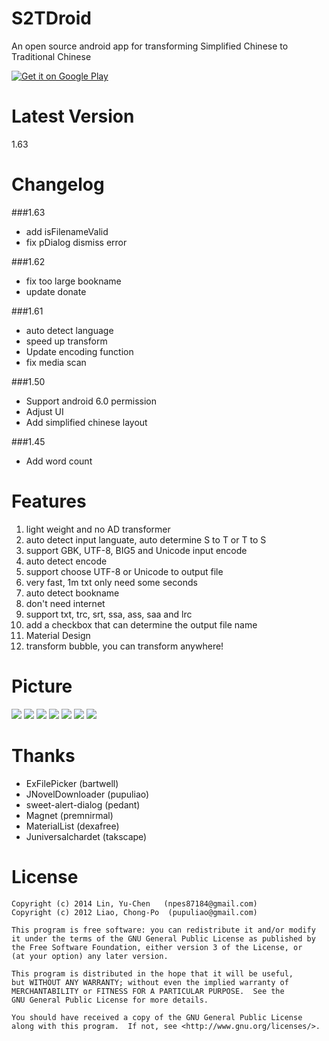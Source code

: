 S2TDroid
========
An open source android app for transforming Simplified Chinese to Traditional Chinese

[![Get it on Google Play](http://www.android.com/images/brand/get_it_on_play_logo_small.png)](https://play.google.com/store/apps/details?id=com.npes87184.s2tdroid)

Latest Version
========
1.63

Changelog
========
###1.63
* add isFilenameValid
* fix pDialog dismiss error

###1.62
* fix too large bookname
* update donate

###1.61
* auto detect language
* speed up transform
* Update encoding function
* fix media scan

###1.50
* Support android 6.0 permission
* Adjust UI
* Add simplified chinese layout

###1.45
* Add word count

Features
========
1. light weight and no AD transformer
2. auto detect input languate, auto determine S to T or T to S
3. support GBK, UTF-8, BIG5 and Unicode input encode
4. auto detect encode
5. support choose UTF-8 or Unicode to output file
6. very fast, 1m txt only need some seconds
7. auto detect bookname
8. don't need internet
9. support txt, trc, srt, ssa, ass, saa and lrc
10. add a checkbox that can determine the output file name
11. Material Design
12. transform bubble, you can transform anywhere!

Picture
========
<img src="http://truth.bahamut.com.tw/s01/201505/161edda668b0d8bd1f0ca45808944f44.PNG">

<img src="http://truth.bahamut.com.tw/s01/201512/3b6922ee762023f9c12d1f082541eeeb.PNG">

<img src="http://truth.bahamut.com.tw/s01/201508/c25f40b8d870e3c74f116d1a4935762a.PNG">

<img src="http://truth.bahamut.com.tw/s01/201508/5e5f75926c11df8a03f940b26f794d51.PNG">

<img src="http://truth.bahamut.com.tw/s01/201509/be4d5a98a3079584c38aeeb3474c9d47.PNG">

<img src="http://truth.bahamut.com.tw/s01/201512/28b61e79c2bbd9916b6b7b6d177abadd.JPG">

<img src="http://truth.bahamut.com.tw/s01/201508/274b0ec1a452abb36c24a16a4d1d7947.PNG">

Thanks
========
* ExFilePicker (bartwell)
* JNovelDownloader (pupuliao)
* sweet-alert-dialog (pedant)
* Magnet (premnirmal)
* MaterialList (dexafree)
* Juniversalchardet (takscape)

License
========
    Copyright (c) 2014 Lin, Yu-Chen   (npes87184@gmail.com)
    Copyright (c) 2012 Liao, Chong-Po  (pupuliao@gmail.com)

    This program is free software: you can redistribute it and/or modify
    it under the terms of the GNU General Public License as published by
    the Free Software Foundation, either version 3 of the License, or
    (at your option) any later version.

    This program is distributed in the hope that it will be useful,
    but WITHOUT ANY WARRANTY; without even the implied warranty of
    MERCHANTABILITY or FITNESS FOR A PARTICULAR PURPOSE.  See the
    GNU General Public License for more details.

    You should have received a copy of the GNU General Public License
    along with this program.  If not, see <http://www.gnu.org/licenses/>.